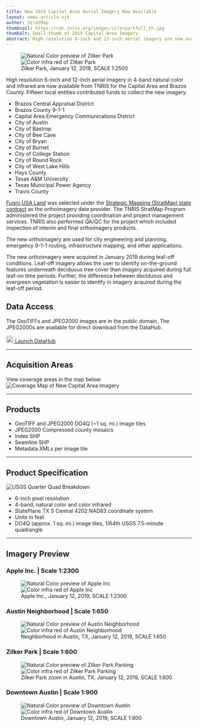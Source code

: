 ```yaml
---
title: New 2019 Capital Area Aerial Imagery Now Available
layout: news-article.njk
author: StratMap
thumbnail: https://cdn.tnris.org/images/zilerparkfull_th.jpg
thumbalt: Small thumb of 2019 Capital Area Imagery
abstract: High resolution 6-inch and 12-inch aerial imagery are now available from TNRIS for the Capital Area and Brazos County.
---
```


<figure class="data-preview">
  <div id="imageCompare1" class='twentytwenty-container natural-color-infrared'>
    <img class="img-fluid" src="https://cdn.tnris.org/images/zilkerpark_nc.jpg" alt="Natural Color preview of Zilker Park">
    <img class="img-fluid" src="https://cdn.tnris.org/images/zilkerpark_cir.jpg" alt="Color infra red of Zilker Park">
  </div>
  <figcaption>Zilker Park, January 12, 2019, SCALE 1:2500</figcaption>
</figure>

High resolution 6-inch and 12-inch aerial imagery in 4-band natural color and infrared are now available from TNRIS for the Capital Area and Brazos County. Fifteen local entities contributed funds to collect the new imagery.

- Brazos Central Appraisal District
- Brazos County 9-1-1
- Capital Area Emergency Communications District
- City of Austin
- City of Bastrop
- City of Bee Cave
- City of Bryan
- City of Burnet
- City of College Station
- City of Round Rock
- City of West Lake Hills
- Hays County
- Texas A&M University
- Texas Municipal Power Agency
- Travis County

[Fugro USA Land](https://www.fugro.com/our-services/asset-integrity/mapping-and-surveying) was selected under the [Strategic Mapping (StratMap) state contract](https://www.tnris.org/stratmap/stratmap-contracts/) as the orthoimagery data provider. The TNRIS StratMap Program administered the project providing coordination and project management services. TNRIS also performed QA/QC for the project which included inspection of interim and final orthoimagery products.

The new orthoimagery are used for city engineering and planning, emergency 9-1-1 routing, infrastructure mapping, and other applications.

The new orthoimagery were acquired in January 2019 during leaf-off conditions. Leaf-off imagery allows the user to identify on-the-ground features underneath deciduous tree cover than imagery acquired during full leaf-on time periods. Further, the difference between deciduous and evergreen vegetation is easier to identify in imagery acquired during the leaf-off period.

## Data Access

The GeoTIFFs and JPEG2000 images are in the public domain. The JPEG2000s are available for direct download from the DataHub.

<a class="btn btn-lg btn-tnris" href="https://data.tnris.org/collection/f84442b8-ac2a-4708-b5c0-9d15515f4483"><img style="width: 20px; margin-bottom: 0 !important;" src="https://cdn.tnris.org/images/baseline_view_comfy_white_36dp.png" alt="Launch DataHub icon"> Launch DataHub</a>

---

## Acquisition Areas

View coverage areas in the map below:
<img class="img-fluid" src="https://cdn.tnris.org/images/stratmap19_capcog_brazos.jpg" alt="Coverage Map of New Capital Area Imagery">

---

## Products

- GeoTIFF and JPEG2000 DO4Q (~1 sq. mi.) image tiles
- JPEG2000 Compressed county mosaics
- Index SHP
- Seamline SHP
- Metadata XMLs per image tile

---

## Product Specification

![USGS Quarter Quad Breakdown](https://cdn.tnris.org/images/usgs_quad.jpg)

- 6-inch pixel resolution
- 4-band, natural color and color infrared
- StatePlane TX S Central 4202 NAD83 coordinate system
- Units in feet
- DO4Q (approx. 1 sq. mi.) image tiles, 1/64th USGS 7.5-minute quadrangle

---

## Imagery Preview

### Apple Inc. | Scale 1:2300

<figure class="data-preview">
<div id="imageCompare1" class='twentytwenty-container natural-color-infrared'>
  <img class="img-fluid" src="https://cdn.tnris.org/images/2019_caparea_6in_nc_1to2300_appleinc_20190112.jpg" alt="Natural Color preview of Apple Inc">
  <img class="img-fluid" src="https://cdn.tnris.org/images/2019_caparea_6in_cir_1to2300_appleinc_20190112.jpg" alt="Color infra red of Apple Inc">
</div>
<figcaption>Apple Inc., January 12, 2019, SCALE 1:2300</figcaption>
</figure>

### Austin Neighborhood | Scale 1:650

<figure class="data-preview">
<div id="imageCompare1" class='twentytwenty-container natural-color-infrared'>
  <img class="img-fluid" src="https://cdn.tnris.org/images/2019_caparea_6in_nc_1to650_austinneighborhood_20190112.jpg" alt="Natural Color preview of Austin Neighborhood">
  <img class="img-fluid" src="https://cdn.tnris.org/images/2019_caparea_6in_cir_1to650_austinneighborhood_20190112.jpg" alt="Color infra red of Austin Neighborhood">
</div>
<figcaption>Neighborhood in Austin, TX, January 12, 2019, SCALE 1:650</figcaption>
</figure>

### Zilker Park | Scale 1:600

<figure class="data-preview">
<div id="imageCompare1" class='twentytwenty-container natural-color-infrared'>
  <img class="img-fluid" src="https://cdn.tnris.org/images/zilkerparking1.jpg" alt="Natural Color preview of Zilker Park Parking">
  <img class="img-fluid" src="https://cdn.tnris.org/images/zilkerparking2.jpg" alt="Color infra red of Zilker Park Parking">
</div>
<figcaption>Zilker Park zoom in Austin, TX, January 12, 2019, SCALE 1:600</figcaption>
</figure>

### Downtown Austin | Scale 1:900

<figure class="data-preview">
<div id="imageCompare1" class='twentytwenty-container natural-color-infrared'>
  <img class="img-fluid" src="https://cdn.tnris.org/images/downtown1.jpg" alt="Natural Color preview of Downtown Austin">
  <img class="img-fluid" src="https://cdn.tnris.org/images/downtown2.jpg" alt="Color infra red of Downtown Austin">
</div>
<figcaption>Downtown Austin, January 12, 2019, SCALE 1:900</figcaption>
</figure>
